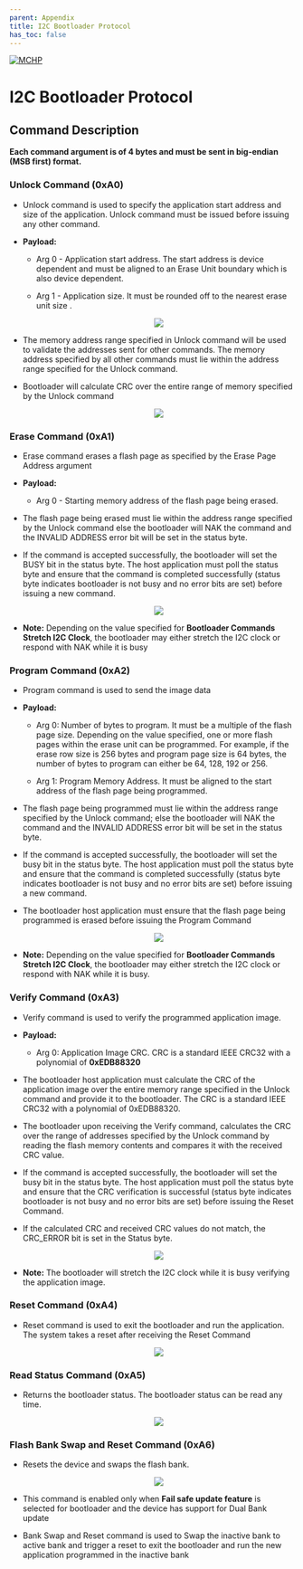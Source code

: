 ```yaml
---
parent: Appendix
title: I2C Bootloader Protocol
has_toc: false
---
```


[![MCHP](https://www.microchip.com/ResourcePackages/Microchip/assets/dist/images/logo.png)](https://www.microchip.com)

# I2C Bootloader Protocol

## Command Description

**Each command argument is of 4 bytes and must be sent in big-endian (MSB first) format.**

### Unlock Command (0xA0)

- Unlock command is used to specify the application start address and size of the application. Unlock command must be issued before issuing any other command.

- **Payload:**
    - Arg 0 - Application start address. The start address is device dependent and must be aligned to an Erase Unit boundary which is also device dependent.

    - Arg 1 - Application size. It must be rounded off to the nearest erase unit size .

    <p align="center">
        <img src = "./images/i2c_bootloader_unlock_command_range.png"/>
    </p>

- The memory address range specified in Unlock command will be used to validate the addresses sent for other commands. The memory address specified by all other commands must lie within the address range specified for the Unlock command.

- Bootloader will calculate CRC over the entire range of memory specified by the Unlock command

    <p align="center">
        <img src = "./images/i2c_bootloader_unlock_command.png"/>
    </p>

### Erase Command (0xA1)

- Erase command erases a flash page as specified by the Erase Page Address argument

- **Payload:**
    - Arg 0 - Starting memory address of the flash page being erased.

- The flash page being erased must lie within the address range specified by the Unlock command else the bootloader will NAK the command and the INVALID ADDRESS error bit will be set in the status byte.

- If the command is accepted successfully, the bootloader will set the BUSY bit in the status byte. The host application must poll the status byte and ensure that the command is completed successfully (status byte indicates bootloader is not busy and no error bits are set) before issuing a new command.

    <p align="center">
        <img src = "./images/i2c_bootloader_erase_command.png"/>
    </p>

- **Note:** Depending on the value specified for **Bootloader Commands Stretch I2C Clock**, the bootloader may either stretch the I2C clock or respond with NAK while it is busy

### Program Command (0xA2)

- Program command is used to send the image data

- **Payload:**
    - Arg 0: Number of bytes to program. It must be a multiple of the flash page size. Depending on the value specified, one or more flash pages within the erase unit can be programmed. For example, if the erase row size is 256 bytes and program page size is 64 bytes, the number of bytes to program can either be 64, 128, 192 or 256.

    - Arg 1: Program Memory Address. It must be aligned to the start address of the flash page being programmed.

- The flash page being programmed must lie within the address range specified by the Unlock command; else the bootloader will NAK the command and the INVALID ADDRESS error bit will be set in the status byte.

- If the command is accepted successfully, the bootloader will set the busy bit in the status byte. The host application must poll the status byte and ensure that the command is completed successfully (status byte indicates bootloader is not busy and no error bits are set) before issuing a new command.

- The bootloader host application must ensure that the flash page being programmed is erased before issuing the Program Command

    <p align="center">
        <img src = "./images/i2c_bootloader_program_command.png"/>
    </p>

- **Note:** Depending on the value specified for **Bootloader Commands Stretch I2C Clock**, the bootloader may either stretch the I2C clock or respond with NAK while it is busy.

### Verify Command (0xA3)

- Verify command is used to verify the programmed application image.

- **Payload:**
    - Arg 0: Application Image CRC. CRC is a standard IEEE CRC32 with a polynomial of **0xEDB88320**

- The bootloader host application must calculate the CRC of the application image over the entire memory range specified in the Unlock command and provide it to the bootloader. The CRC is a standard IEEE CRC32 with a polynomial of 0xEDB88320.

- The bootloader upon receiving the Verify command, calculates the CRC over the range of addresses specified by the Unlock command by reading the flash memory contents and compares it with the received CRC value.

- If the command is accepted successfully, the bootloader will set the busy bit in the status byte. The host application must poll the status byte and ensure that the CRC verification is successful (status byte indicates bootloader is not busy and no error bits are set) before issuing the Reset Command.

- If the calculated CRC and received CRC values do not match, the CRC_ERROR bit is set in the Status byte.

    <p align="center">
        <img src = "./images/i2c_bootloader_verify_command.png"/>
    </p>

- **Note:** The bootloader will stretch the I2C clock while it is busy verifying the application image.

### Reset Command (0xA4)

- Reset command is used to exit the bootloader and run the application. The system takes a reset after receiving the Reset Command

    <p align="center">
        <img src = "./images/i2c_bootloader_reset_command.png"/>
    </p>

### Read Status Command (0xA5)

- Returns the bootloader status. The bootloader status can be read any time.

    <p align="center">
        <img src = "./images/i2c_bootloader_status_byte_command.png"/>
    </p>

### Flash Bank Swap and Reset Command (0xA6)

- Resets the device and swaps the flash bank.

    <p align="center">
        <img src = "./images/i2c_bootloader_bank_swap_reset_command.png"/>
    </p>

- This command is enabled only when **Fail safe update feature** is selected for bootloader and the device has support for Dual Bank update

- Bank Swap and Reset command is used to Swap the inactive bank to active bank and trigger a reset to exit the bootloader and run the new application programmed in the inactive bank



